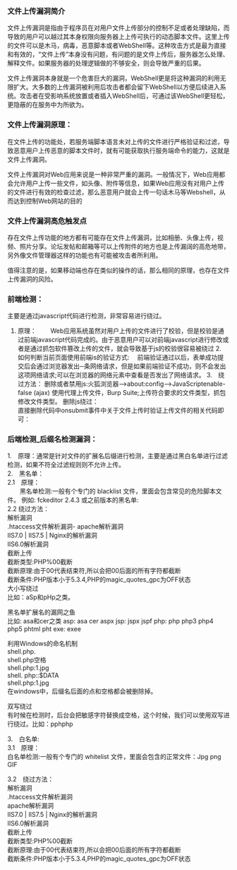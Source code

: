 ### 文件上传漏洞简介
文件上传漏洞是指由于程序员在对用户文件上传部分的控制不足或者处理缺陷，而导致的用户可以越过其本身权限向服务器上上传可执行的动态脚本文件。这里上传的文件可以是木马，病毒，恶意脚本或者WebShell等。这种攻击方式是最为直接和有效的，“文件上传”本身没有问题，有问题的是文件上传后，服务器怎么处理、解释文件。如果服务器的处理逻辑做的不够安全，则会导致严重的后果。

文件上传漏洞本身就是一个危害巨大的漏洞，WebShell更是将这种漏洞的利用无限扩大。大多数的上传漏洞被利用后攻击者都会留下WebShell以方便后续进入系统。攻击者在受影响系统放置或者插入WebShell后，可通过该WebShell更轻松，更隐蔽的在服务中为所欲为。

### 文件上传漏洞原理：
在文件上传的功能处，若服务端脚本语言未对上传的文件进行严格验证和过滤，导致恶意用户上传恶意的脚本文件时，就有可能获取执行服务端命令的能力，这就是文件上传漏洞。

文件上传漏洞对Web应用来说是一种非常严重的漏洞。一般情况下，Web应用都会允许用户上传一些文件，如头像、附件等信息，如果Web应用没有对用户上传的文件进行有效的检查过滤，那么恶意用户就会上传一句话木马等Webshell，从而达到控制Web网站的目的

### 文件上传漏洞高危触发点
存在文件上传功能的地方都有可能存在文件上传漏洞，比如相册、头像上传，视频、照片分享。论坛发帖和邮箱等可以上传附件的地方也是上传漏阔的高危地带，另外像文件管理器这样的功能也有可能被攻击者所利用。

值得注意的是，如果移动端也存在类似的操作的话，那么相同的原理，也存在文件上传漏洞的风险。

### 前端检测：
主要是通过javascript代码进行检测，非常容易进行绕过。

1. 原理：
  Web应用系统虽然对用户上传的文件进行了校验，但是校验是通过前端javascript代码完成的。由于恶意用户可以对前端javascript进行修改或者是通过抓包软件篡改上传的文件，就会导致基于js的校验很容易被绕过
2. 如何判断当前页面使用前端is的验证方式:
  前端验证通过以后，表单成功提交后会通过浏览器发出─条网络请求，但是如果前端验证不成功，则不会发出这项网络请求;可以在浏览器的网络元素中查看是否发出了网络请求。
3. 绕过方法：
删除或者禁用js:火狐浏览器-->about:config-->JavaScriptenable-false (ajax)
使用代理上传文件，Burp Suite;上传符合要求的文件类型，抓包修改文件类型。
删除js绕过：\
直接删除代码中onsubmit事件中关于文件上传时验证上传文件的相关代码即可：


### 后端检测_后缀名检测漏洞：
1. 原理：通常是针对文件的扩展名后缀进行检测，主要是通过黑白名单进行过滤检测，如果不符全过滤规则则不允许上传。\
2. 黑名单：\
2.1 原理：\
   黑名单检测:一般有个专门的 blacklist 文件，里面会包含常见的危险脚本文件。 例如: fckeditor 2.4.3 或之前版本的黑名单:\
2.2 绕过方法：\
解析漏洞\
.htaccess文件解析漏洞- apache解析漏洞\
IIS7.0 | IIS7.5 | Nginx的解析漏洞\
IIS6.0解析漏洞\
截断上传\
截断类型:PHP%00截断\
截断原理:由于00代表结束符,所以会把00后面的所有字符都截断\
截断条件:PHP版本小于5.3.4,PHP的magic_quotes_gpc为OFF状态\
大小写绕过\
 比如：aSp和pHp之类。

黑名单扩展名的漏网之鱼\
比如: asa和cer之类 asp: asa cer aspx jsp: jspx jspf php: php php3 php4 php5 phtml pht exe: exee 

利用Windows的命名机制\
shell.php. \
shell.php空格 \
shell.php:1.jpg \
shell. php::$DATA \
shell.php:1.jpg \
在windows中，后缀名后面的点和空格都会被删除掉。

双写绕过\
有时候在检测时，后台会把敏感字符替换成空格，这个时候，我们可以使用双写进行绕过。比如：pphphp 

3. 白名单:\
3.1 原理：\
白名单检测:一般有个专门的 whitelist 文件，里面会包含的正常文件：Jpg png GIF 

3.2 绕过方法：\
解析漏洞\
.htaccess文件解析漏洞\
apache解析漏洞\
IIS7.0 | IIS7.5 | Nginx的解析漏洞\
IIS6.0解析漏洞\
截断上传\
截断类型:PHP%00截断\
截断原理:由于00代表结束符,所以会把00后面的所有字符都截断\
截断条件:PHP版本小于5.3.4,PHP的magic_quotes_gpc为OFF状态

